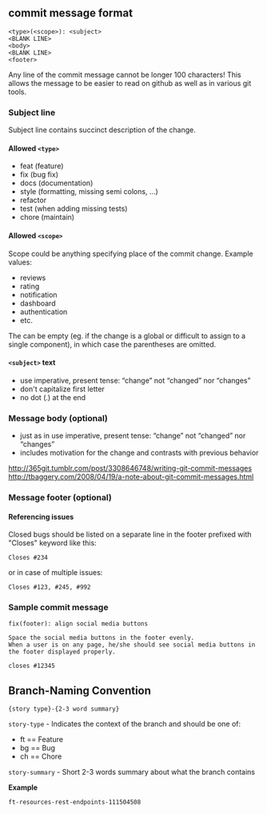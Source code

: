 ## commit message format

```
<type>(<scope>): <subject>
<BLANK LINE>
<body>
<BLANK LINE>
<footer>
```

Any line of the commit message cannot be longer 100 characters! This allows the message to be easier to read on github as well as in various git tools.

### Subject line

Subject line contains succinct description of the change.

#### Allowed `<type>`

- feat (feature)
- fix (bug fix)
- docs (documentation)
- style (formatting, missing semi colons, …)
- refactor
- test (when adding missing tests)
- chore (maintain)

#### Allowed `<scope>`

Scope could be anything specifying place of the commit change. Example <scope> values:

- reviews
- rating
- notification
- dashboard
- authentication
- etc.

The <scope> can be empty (eg. if the change is a global or difficult to assign to a single component), in which case the parentheses are omitted.

#### `<subject>` text

- use imperative, present tense: “change” not “changed” nor “changes”
- don't capitalize first letter
- no dot (.) at the end

### Message body (optional)

- just as in <subject> use imperative, present tense: “change” not “changed” nor “changes”
- includes motivation for the change and contrasts with previous behavior

http://365git.tumblr.com/post/3308646748/writing-git-commit-messages
http://tbaggery.com/2008/04/19/a-note-about-git-commit-messages.html

### Message footer (optional)

#### Referencing issues

Closed bugs should be listed on a separate line in the footer prefixed with "Closes" keyword like this:

```
Closes #234
```

or in case of multiple issues:

```
Closes #123, #245, #992
```

### Sample commit message

```
fix(footer): align social media buttons

Space the social media buttons in the footer evenly.
When a user is on any page, he/she should see social media buttons in the footer displayed properly.

closes #12345
```

## Branch-Naming Convention

```
{story type}-{2-3 word summary}
```

`story-type` - Indicates the context of the branch and should be one of:

- ft == Feature
- bg == Bug
- ch == Chore

`story-summary` - Short 2-3 words summary about what the branch contains

**Example**

```
ft-resources-rest-endpoints-111504508
```
